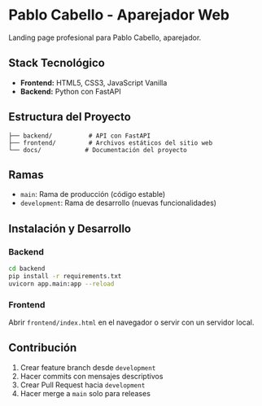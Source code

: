# Pablo Cabello - Aparejador Web

Landing page profesional para Pablo Cabello, aparejador.

## Stack Tecnológico

- **Frontend:** HTML5, CSS3, JavaScript Vanilla
- **Backend:** Python con FastAPI

## Estructura del Proyecto

```
├── backend/          # API con FastAPI
├── frontend/         # Archivos estáticos del sitio web
└── docs/            # Documentación del proyecto
```

## Ramas

- `main`: Rama de producción (código estable)
- `development`: Rama de desarrollo (nuevas funcionalidades)

## Instalación y Desarrollo

### Backend
```bash
cd backend
pip install -r requirements.txt
uvicorn app.main:app --reload
```

### Frontend
Abrir `frontend/index.html` en el navegador o servir con un servidor local.

## Contribución

1. Crear feature branch desde `development`
2. Hacer commits con mensajes descriptivos
3. Crear Pull Request hacia `development`
4. Hacer merge a `main` solo para releases